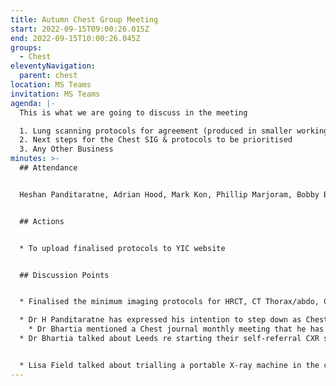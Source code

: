 ```yaml
---
title: Autumn Chest Group Meeting
start: 2022-09-15T09:00:26.015Z
end: 2022-09-15T10:00:26.045Z
groups:
  - Chest
eleventyNavigation:
  parent: chest
location: MS Teams
invitation: MS Teams
agenda: |-
  This is what we are going to discuss in the meeting

  1. Lung scanning protocols for agreement (produced in smaller working group)
  2. Next steps for the Chest SIG & protocols to be prioritised
  3. Any Other Business
minutes: >-
  ## Attendance


  H﻿eshan Panditaratne, Adrian Hood, Mark Kon, Phillip Marjoram, Bobby Bhartia, Nal Panditaratne, Lisa Field, Lisa Leatham, Scott Raine, Joanna Housley, Debra Punshon


  ## Actions


  * T﻿o upload finalised protocols to YIC website


  ## Discussion Points


  * Finalised the minimum imaging protocols for HRCT, CT Thorax/abdo, CTPA and Low dose Nodule. The outcomes from the protocol meeting were discussed

  * ﻿Dr H Panditaratne has expressed his intention to step down as Chest SIG chair and has asked for anyone interested to let the YIC team know.
    *﻿ Dr Bhartia mentioned a Chest journal monthly meeting that he has organised, the next one is due to take place on 06/10 @ 12.30. If anyone is interested, please contact Dr Bhartia direct or via the YIC team and we can arrange for you to be added to the distribution list.
  * ﻿Dr Bhartia talked about Leeds re starting their self-referral CXR service for the public. It is being done (post lockdown) in a non Leeds specific manner and the resources for this can be made available for any of the YIC institutions that might also want to try this out. Contact Bobby direct or via the YIC team


  * Lisa Field talked about trialling a portable X-ray machine in the community in partnership with Fuji. Dr Bhartia mentioned that LTHT are also looking at this.
---
```

